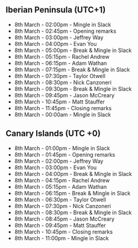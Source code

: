 ## Iberian Peninsula (UTC+1)

- 8th March - 02:00pm - Mingle in Slack
- 8th March - 02:45pm - Opening remarks
- 8th March - 03:00pm - Jeffrey Way
- 8th March - 04:00pm - Evan You
- 8th March - 05:00pm - Break & Mingle in Slack
- 8th March - 05:15pm - Rachel Andrew
- 8th March - 06:15pm - Adam Wathan
- 8th March - 07:15pm - Break & Mingle in Slack
- 8th March - 07:30pm - Taylor Otwell
- 8th March - 08:30pm - Nick Canzoneri
- 8th March - 09:30pm - Break & Mingle in Slack
- 8th March - 09:45pm - Jason McCreary
- 8th March - 10:45pm - Matt Stauffer
- 8th March - 11:45pm - Closing remarks
- 8th March - 00:00am - Mingle in Slack

## Canary Islands (UTC +0)

- 8th March - 01:00pm - Mingle in Slack
- 8th March - 01:45pm - Opening remarks
- 8th March - 02:00pm - Jeffrey Way
- 8th March - 03:00pm - Evan You
- 8th March - 04:00pm - Break & Mingle in Slack
- 8th March - 04:15pm - Rachel Andrew
- 8th March - 05:15pm - Adam Wathan
- 8th March - 06:15pm - Break & Mingle in Slack
- 8th March - 06:30pm - Taylor Otwell
- 8th March - 07:30pm - Nick Canzoneri
- 8th March - 08:30pm - Break & Mingle in Slack
- 8th March - 08:45pm - Jason McCreary
- 8th March - 09:45pm - Matt Stauffer
- 8th March - 10:45pm - Closing remarks
- 8th March - 11:00pm - Mingle in Slack
